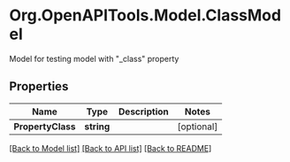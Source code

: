 # Org.OpenAPITools.Model.ClassModel
Model for testing model with \"_class\" property

## Properties

Name | Type | Description | Notes
------------ | ------------- | ------------- | -------------
**PropertyClass** | **string** |  | [optional] 

[[Back to Model list]](../../README.md#documentation-for-models) [[Back to API list]](../../README.md#documentation-for-api-endpoints) [[Back to README]](../../README.md)

